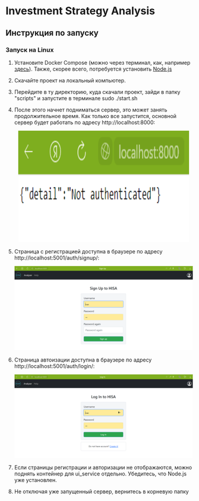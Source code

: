 
# Investment Strategy Analysis

## Инструкция по запуску
### Запуск на Linux  

1. Установите Docker Compose (можно через терминал, как, например [здесь](https://www.digitalocean.com/community/tutorials/how-to-install-and-use-docker-compose-on-ubuntu-20-04-ru)). Также, скорее всего, потребуется установить [Node.js](https://help.reg.ru/support/servery-vps/oblachnyye-servery/ustanovka-programmnogo-obespecheniya/kak-ustanovit-node-js-na-ubuntu)  
2. Скачайте проект на локальный компьютер.  
3. Перейдите в ту директорию, куда скачали проект, зайди в папку "scripts" и запустите в терминале sudo ./start.sh  
4. После этого начнет подниматься сервер, это может занять продолжительное время. Как только все запустится, основной сервер будет работать по адресу                http://localhost:8000:     
   
   <p align="center">
      <img width="460" height="300" src="https://github.com/Investment-Strategy-Analysis/investment-strategy-analysis/blob/main/instruction_imgs/main_server.png">
   </p>
   
5. Страница с регистрацией доступна в браузере по адресу http://localhost:5001/auth/signup/:    
   
   ![port5001_signup](https://github.com/Investment-Strategy-Analysis/investment-strategy-analysis/blob/main/instruction_imgs/sign_up.png) 
6. Страница автоизации доступна в браузере по адресу http://localhost:5001/auth/login/:  
    
   ![port5001_login](https://github.com/Investment-Strategy-Analysis/investment-strategy-analysis/blob/main/instruction_imgs/log_in.png)   
7. Если страницы регистрации и авторизации не отображаются, можно поднять контейнер для ui_service отдельно. Убедитесь, что Node.js уже установлен.  
8. Не отключая уже запущенный сервер, вернитесь в корневую папку
   



